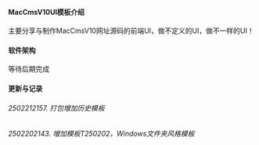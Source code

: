 #### MacCmsV10UI模板介绍
主要分享与制作MacCmsV10网址源码的前端UI，做不定义的UI，做不一样的UI！

#### 软件架构
等待后期完成


#### 更新与记录

###### 2502212157. 打包增加历史模板
###### 2502202143. 增加模板T250202，Windows文件夹风格模板




